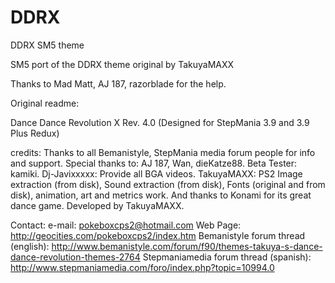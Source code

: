 # DDRX
DDRX SM5 theme

SM5 port of the DDRX theme original by TakuyaMAXX

Thanks to Mad Matt, AJ 187, razorblade for the help.

Original readme:

Dance Dance Revolution X Rev. 4.0 (Designed for StepMania 3.9 and 3.9 Plus Redux)

credits:
Thanks to all Bemanistyle, StepMania media forum people for info and support.
Special thanks to: AJ 187, Wan, dieKatze88.
Beta Tester: kamiki.
Dj-Javixxxxx: Provide all BGA videos.
TakuyaMAXX: PS2 Image extraction (from disk), Sound extraction (from disk), Fonts (original and from disk), animation, art and metrics work.
And thanks to Konami for its great dance game.
Developed by TakuyaMAXX.

Contact:
e-mail: pokeboxcps2@hotmail.com
Web Page: http://geocities.com/pokeboxcps2/index.htm
Bemanistyle forum thread (english): http://www.bemanistyle.com/forum/f90/themes-takuya-s-dance-dance-revolution-themes-2764
Stepmaniamedia forum thread (spanish): http://www.stepmaniamedia.com/foro/index.php?topic=10994.0
